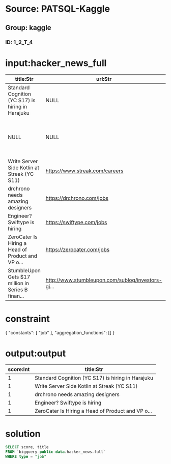 # Source: PATSQL-Kaggle
## Group: kaggle
### ID: 1_2_T_4

# input:hacker_news_full

| title:Str | url:Str | text:Str | dead:Str | by:Str | score:Int | time:Int | timestamp:Date | type:Str | id:Int | parent:Int | descendants:Int | ranking:Int | deleted:Str |
|---|---|---|---|---|---|---|---|---|---|---|---|---|---|
| Standard Cognition (YC S17) is hiring in Harajuku | NULL | Standard Cognition is changing the way the wor... | NULL | TheEzEzz | 1 | 1561607972 | 2019-06-27 | job | 20291654 | NULL | NULL | NULL | NULL |
| NULL | NULL | Working on the assumption that the crawlers wi... | NULL | mst | NULL | 1443913332 | 2015-10-03 | comment | 10325740 | 10325666 | NULL | NULL | NULL |
| Write Server Side Kotlin at Streak (YC S11) | https://www.streak.com/careers | NULL | NULL | alooPotato | 1 | 1514484765 | 2017-12-28 | job | 16023705 | NULL | NULL | NULL | NULL |
| drchrono needs amazing designers | https://drchrono.com/jobs | NULL | NULL | d8niel | 1 | 1337479372 | 2012-05-20 | job | 3997688 | NULL | NULL | NULL | NULL |
| Engineer? Swiftype is hiring | https://swiftype.com/jobs | NULL | NULL | qhoxie | 1 | 1465280347 | 2016-06-07 | job | 11852748 | NULL | NULL | NULL | NULL |
| ZeroCater Is Hiring a Head of Product and VP o... | https://zerocater.com/jobs | NULL | NULL | arram | 1 | 1456321108 | 2016-02-24 | job | 11166569 | NULL | NULL | NULL | NULL |
| StumbleUpon Gets $17 million in Series B finan... | http://www.stumbleupon.com/sublog/investors-gi... | NULL | True | nowsourcing | 1 | 1299700097 | 2011-03-09 | story | 2306098 | NULL | -1 | NULL | NULL |

# constraint

{
  "constants": [
    "job"
  ],
  "aggregation_functions": []
}

# output:output

| score:Int | title:Str |
|---|---|
| 1 | Standard Cognition (YC S17) is hiring in Harajuku |
| 1 | Write Server Side Kotlin at Streak (YC S11) |
| 1 | drchrono needs amazing designers |
| 1 | Engineer? Swiftype is hiring |
| 1 | ZeroCater Is Hiring a Head of Product and VP o... |

# solution

```sql
SELECT score, title
FROM `bigquery-public-data.hacker_news.full`
WHERE type = "job"
```
